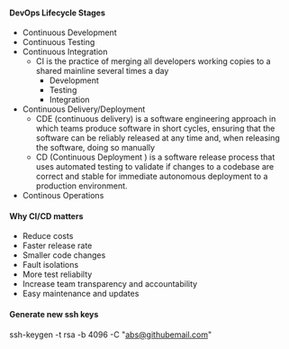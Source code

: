 #### DevOps Lifecycle Stages
- Continuous Development
- Continuous Testing
- Continuous Integration
  - CI is the practice of merging all developers working copies to a shared mainline several times a day
    - Development
    - Testing
    - Integration
- Continuous Delivery/Deployment
  - CDE (continuous delivery) is a software engineering approach in which teams produce software in short cycles, ensuring that the software can be reliably released at any time and, when releasing the software, doing so manually
  - CD (Continuous Deployment ) is a software release process that uses automated testing to validate if changes to a codebase are correct and stable for immediate autonomous deployment to a production environment.
- Continous Operations

#### Why CI/CD matters
- Reduce costs
- Faster release rate
- Smaller code changes
- Fault isolations
- More test reliabilty
- Increase team transparency and accountability
- Easy maintenance and updates

#### Generate new ssh keys
ssh-keygen -t rsa -b 4096 -C "abs@githubemail.com"

